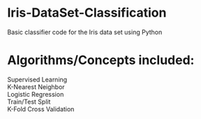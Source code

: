 # Iris-DataSet-Classification
Basic classifier code for the Iris data set using Python </br>
# Algorithms/Concepts included:
Supervised Learning </br>
K-Nearest Neighbor </br>
Logistic Regression </br>
Train/Test Split </br>
K-Fold Cross Validation </br>
